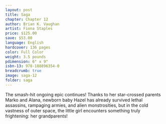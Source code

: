 ```yaml
---
layout: post
title: Saga
chapter: Chapter 12
author: Brian K. Vaughan
artist: Fiona Staples
price: $125.00
save: $53.00
language: English
hardcover: 136 pages
color: Full Color
weight: 3.5 pounds
pdimension: 6" x 9"
isbn-13: 978-188896354-0
breadcrumb: true
image: saga-12
folder: saga
---
```


The smash-hit ongoing epic continues! Thanks to her star-crossed parents Marko and Alana, newborn baby Hazel has already survived lethal assassins, rampaging armies, and alien monstrosities, but in the cold vastness of outer space, the little girl encounters something truly frightening: her grandparents!